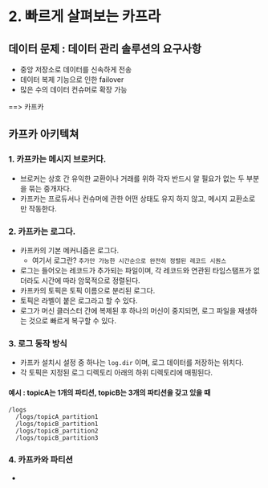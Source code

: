 # 2. 빠르게 살펴보는 카프라

## 데이터 문제 : 데이터 관리 솔루션의 요구사항
 * 중앙 저장소로 데이터를 신속하게 전송
 * 데이터 복제 기능으로 인한 failover
 * 많은 수의 데이터 컨슈머로 확장 가능

==> 카프카


## 카프카 아키텍쳐

### 1. 카프카는 메시지 브로커다.
 * 브로커는 상호 간 유익한 교환이나 거래를 위하 각자 반드시 알 필요가 없는 두 부분을 묶는 중개자다.
 * 카프카는 프로듀서나 컨슈머에 관한 어떤 상태도 유지 하지 않고, 메시지 교환소로만 작동한다.

### 2. 카프카는 로그다.
 * 카프카의 기본 메커니즘은 로그다.
   * 여기서 로그란? `추가만 가능한 시간순으로 완전히 정렬된 레코드 시퀀스`
 * 로그는 들어오는 레코드가 추가되는 파일이며, 각 레코드와 연관된 타임스탬프가 없더라도 시간에 따라 암묵적으로 정렬된다.
 * 카프카의 토픽은 토픽 이름으로 분리된 로그다. 
 * 토픽은 라벨이 붙은 로그라고 할 수 있다.
 * 로그가 머신 클러스터 간에 복제된 후 하나의 머신이 중지되면, 로그 파일을 재생하는 것으로 빠르게 복구할 수 있다.

### 3. 로그 동작 방식
 * 카프카 설치시 설정 중 하나는 `log.dir` 이며, 로그 데이터를 저장하는 위치다.
 * 각 토픽은 지정된 로그 디렉토리 아래의 하위 디렉토리에 매핑된다.

#### 예시 : topicA는 1개의 파티션, topicB는 3개의 파티션을 갖고 있을 때
```
/logs
  /logs/topicA_partition1
  /logs/topicB_partition1
  /logs/topicB_partition2
  /logs/topicB_partition3
```

### 4. 카프카와 파티션
 * 

